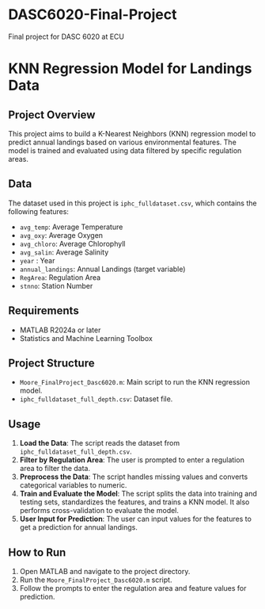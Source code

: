 # DASC6020-Final-Project
Final project for DASC 6020 at ECU

# KNN Regression Model for Landings Data

## Project Overview
This project aims to build a K-Nearest Neighbors (KNN) regression model to predict annual landings based on various environmental features. The model is trained and evaluated using data filtered by specific regulation areas.

## Data
The dataset used in this project is `iphc_fulldataset.csv`, which contains the following features:
- `avg_temp`: Average Temperature
- `avg_oxy`: Average Oxygen
- `avg_chloro`: Average Chlorophyll
- `avg_salin`: Average Salinity
- `year` : Year
- `annual_landings`: Annual Landings (target variable)
- `RegArea`: Regulation Area
- `stnno`: Station Number

## Requirements
- MATLAB R2024a or later
- Statistics and Machine Learning Toolbox

## Project Structure
- `Moore_FinalProject_Dasc6020.m`: Main script to run the KNN regression model.
- `iphc_fulldataset_full_depth.csv`: Dataset file.

## Usage
1. **Load the Data**: The script reads the dataset from `iphc_fulldataset_full_depth.csv`.
2. **Filter by Regulation Area**: The user is prompted to enter a regulation area to filter the data.
3. **Preprocess the Data**: The script handles missing values and converts categorical variables to numeric.
4. **Train and Evaluate the Model**: The script splits the data into training and testing sets, standardizes the features, and trains a KNN model. It also performs cross-validation to evaluate the model.
5. **User Input for Prediction**: The user can input values for the features to get a prediction for annual landings.

## How to Run
1. Open MATLAB and navigate to the project directory.
2. Run the `Moore_FinalProject_Dasc6020.m` script.
3. Follow the prompts to enter the regulation area and feature values for prediction.
